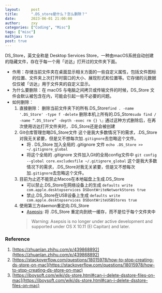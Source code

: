 ```yaml
---
layout:     post
title:      ".DS_store是什么？怎么删除？"
date:       2023-06-01 21:00:00
author:     zxy
categories: ["Coding", "Misc"]
tags: ["misc"]
mathjax: true
post: true
---
```


DS_Store，英文全称是 Desktop Services Store，一种由macOS系统自动创建的隐藏文件，存在于每一个用「访达」打开过的文件夹下面。
- 作用：存储当前文件夹在桌面显示相关方面的一些自定义属性，包括文件图标的位置、文件夹上次打开时窗口的大小、展现形式和位置等。它存储的元数据仅仅被「访达」用于文件夹的自定义显示。
- 为什么要删除：在 macOS 与电脑之间拷贝或传输文件的时候，DS_Store 文件会默认被包含在内，可能会引起一些不必要的问题。
- 如何删除：
    1. 直接删除：
        删除当前文件夹下的所有.DS_Store`find . -name '.DS_Store' -type f -delete` 
        删除本机上所有的.DS_Store`sudo find / -name “.DS_Store” -depth -exec rm {} \;`
        通过这种方式删除后，在再次使用访达打开文件夹时，.DS_Store还是会被创建
    2. Git仓库管理忽略DS_Store文件
        这个是我大多数情况下的需求，.DS_Store对我无关紧要，但是又不想每次加`.gitignore`去忽略这个文件。
        - 将 . DS_Store 加入全局的 .gitignore 文件 `echo .DS_Store >> ~/.gitignore_global`
        - 将这个全局的 .gitignore 文件加入Git的全局config文件中 `git config --global core.excludesfile ~/.gitignore_global`
        这个是我大多数情况下的需求，.DS_Store对我无关紧要，但是又不想每次加`.gitignore`去忽略这个文件。
    3. 目前为止还不能禁止Macos在本地磁盘上生成.DS_Store
        - 可以禁止.DS_Store在网络设备上的生成
        `defaults write com.apple.desktopservices DSDontWriteNetworkStores true `
        - 禁止.DS_Store在USB设备上生成
        `defaults write com.apple.desktopservices DSDontWriteUSBStores true`
    4. 使用第三方daemon重定向.DS_Store
        - [Asepsis](https://asepsis.binaryage.com/): 将 .DS_Store 重定向到统一缓存，而不是位于每个文件夹中
        > Warning: Asepsis is no longer under active development and supported under OS X 10.11 (El Capitan) and later.
        

### Reference
1. [https://zhuanlan.zhihu.com/p/439868892](https://zhuanlan.zhihu.com/p/439868892)
2. [https://stackoverflow.com/questions/18015978/how-to-stop-creating-ds-store-on-mac](https://stackoverflow.com/questions/18015978/how-to-stop-creating-ds-store-on-mac)
3. [https://iboysoft.com/wiki/ds-store.html#can-i-delete-dsstore-files-on-mac](https://iboysoft.com/wiki/ds-store.html#can-i-delete-dsstore-files-on-mac)